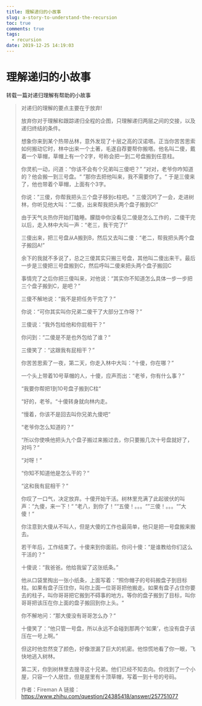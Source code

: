```yaml
---
title: 理解递归的小故事
slug: a-story-to-understand-the-recursion
toc: true
comments: true
tags:
  - recursion
date: 2019-12-25 14:19:03
---
```


# 理解递归的小故事

转载一篇对递归理解有帮助的小故事

> 对递归的理解的要点主要在于放弃!
>
> 放弃你对于理解和跟踪递归全程的企图，只理解递归两层之间的交接，以及递归终结的条件。
>
> 想象你来到某个热带丛林，意外发现了十层之高的汉诺塔。正当你苦苦思索如何搬动它时，林中出来一个土著，毛遂自荐要帮你搬塔。他名叫二傻，戴着一个草帽，草帽上有一个2字，号称会把一到二号盘搬到任意柱。
>
> 你灵机一动，问道：“你该不会有个兄弟叫三傻吧？”
> “对对，老爷你咋知道的？他会搬一到三号盘。“
> ”那你去把他叫来，我不需要你了。“
> 于是三傻来了，他也带着个草帽，上面有个3字。
>
> 你说：”三傻，你帮我把头三个盘子移到c柱吧。“
> 三傻沉吟了一会，走进树林，你听见他大叫：”二傻，出来帮我把头两个盘子搬到C!“
>
> 由于天气炎热你开始打瞌睡。朦胧中你没看见二傻是怎么工作的，二傻干完以后，走入林中大叫一声：“老三，我干完了!”
>
> 三傻出来，把三号盘从A搬到B，然后又去叫二傻：“老二，帮我把头两个盘子搬回A!”
>
> 余下的我就不多说了，总之三傻其实只搬三号盘，其他叫二傻出来干。最后一步是三傻把三号盘搬到C，然后呼叫二傻来把头两个盘子搬回C
>
> 事情完了之后你把三傻叫来，对他说：“其实你不知道怎么具体一步一步把三个盘子搬到C，是吧？”
>
> 三傻不解地说：“我不是把任务干完了？”
>
> 你说：“可你其实叫你兄弟二傻干了大部分工作呀？”
>
> 三傻说：“我外包给他和你屁相干？”
>
> 你问到：“二傻是不是也外包给了谁？“
>
> 三傻笑了：“这跟我有屁相干？”
>
> 你苦苦思索了一夜，第二天，你走入林中大叫：“十傻，你在哪？”
>
> 一个头上带着10号草帽的人，十傻，应声而出：“老爷，你有什么事？”
>
> “我要你帮把1到10号盘子搬到C柱“
>
> “好的，老爷。“十傻转身就向林内走。
>
> “慢着，你该不是回去叫你兄弟九傻吧“
>
> “老爷你怎么知道的？“
>
> “所以你使唤他把头九个盘子搬过来搬过去，你只要搬几次十号盘就好了，对吗？“
>
> “对呀！“
>
> “你知不知道他是怎么干的？“
>
> “这和我有屁相干？“
>
> 你叹了一口气，决定放弃。十傻开始干活。树林里充满了此起彼伏的叫声：“九傻，来一下！“ “老八，到你了！““五傻！。。。“”三傻！。。。“”大傻！“
>
> 你注意到大傻从不叫人，但是大傻的工作也最简单，他只是把一号盘搬来搬去。
>
> 若干年后，工作结束了。十傻来到你面前。你问十傻：“是谁教给你们这么干活的？“
>
> 十傻说：“我爸爸。他给我留了这张纸条。”
>
> 他从口袋里掏出一张小纸条，上面写着：“照你帽子的号码搬盘子到目标柱。如果有盘子压住你，叫你上面一位哥哥把他搬走。如果有盘子占住你要去的柱子，叫你哥哥把它搬到不碍事的地方。等你的盘子搬到了目标，叫你哥哥把该压在你上面的盘子搬回到你上头。“
>
> 你不解地问：“那大傻没有哥哥怎么办？“
>
> 十傻笑了：“他只管一号盘，所以永远不会碰到那两个‘如果’，也没有盘子该压在一号上啊。”
>
> 但这时他忽然变了颜色，好像泄漏了巨大的机密。他惊慌地看了你一眼，飞快地逃入树林。
>
> 第二天，你到树林里去搜寻这十兄弟。他们已经不知去向。你找到了一个小屋，只容一个人居住，但是屋里有十顶草帽，写着一到十号的号码。
>
> 作者：Fireman A
> 链接：https://www.zhihu.com/question/24385418/answer/257751077

